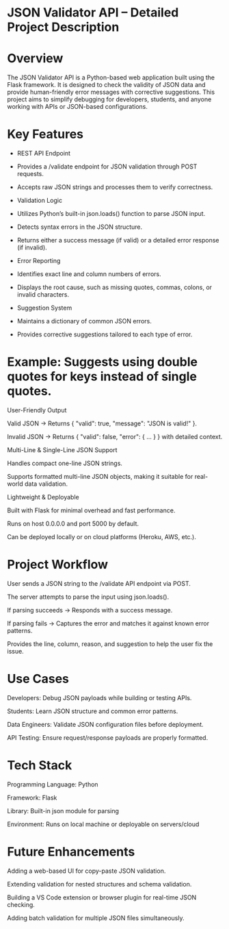 # JSON Validator API – Detailed Project Description
# Overview

The JSON Validator API is a Python-based web application built using the Flask framework. It is designed to check the validity of JSON data and provide human-friendly error messages with corrective suggestions. This project aims to simplify debugging for developers, students, and anyone working with APIs or JSON-based configurations.

# Key Features

* REST API Endpoint

* Provides a /validate endpoint for JSON validation through POST requests.

* Accepts raw JSON strings and processes them to verify correctness.

* Validation Logic

* Utilizes Python’s built-in json.loads() function to parse JSON input.

* Detects syntax errors in the JSON structure.

* Returns either a success message (if valid) or a detailed error response (if invalid).

* Error Reporting

* Identifies exact line and column numbers of errors.

* Displays the root cause, such as missing quotes, commas, colons, or invalid characters.

* Suggestion System

* Maintains a dictionary of common JSON errors.

* Provides corrective suggestions tailored to each type of error.

 # Example: Suggests using double quotes for keys instead of single quotes.

User-Friendly Output

Valid JSON → Returns { "valid": true, "message": "JSON is valid!" }.

Invalid JSON → Returns { "valid": false, "error": { ... } } with detailed context.

Multi-Line & Single-Line JSON Support

Handles compact one-line JSON strings.

Supports formatted multi-line JSON objects, making it suitable for real-world data validation.

Lightweight & Deployable

Built with Flask for minimal overhead and fast performance.

Runs on host 0.0.0.0 and port 5000 by default.

Can be deployed locally or on cloud platforms (Heroku, AWS, etc.).

# Project Workflow

User sends a JSON string to the /validate API endpoint via POST.

The server attempts to parse the input using json.loads().

If parsing succeeds → Responds with a success message.

If parsing fails → Captures the error and matches it against known error patterns.

Provides the line, column, reason, and suggestion to help the user fix the issue.

#  Use Cases

  Developers: Debug JSON payloads while building or testing APIs.

 Students: Learn JSON structure and common error patterns.

 Data Engineers: Validate JSON configuration files before deployment.

 API Testing: Ensure request/response payloads are properly formatted.

#  Tech Stack

Programming Language: Python

Framework: Flask

Library: Built-in json module for parsing

Environment: Runs on local machine or deployable on servers/cloud

# Future Enhancements

Adding a web-based UI for copy-paste JSON validation.

Extending validation for nested structures and schema validation.

Building a VS Code extension or browser plugin for real-time JSON checking.

Adding batch validation for multiple JSON files simultaneously.
